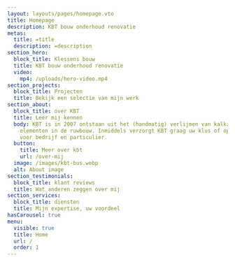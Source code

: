 ```yaml
---
layout: layouts/pages/homepage.vto
title: Homepage
description: KBT bouw onderhoud renovatie
metas:
  title: =title
  description: =description
section_hero:
  block_title: Klessens bouw
  title: KBT bouw onderhoud renovatie
  video:
    mp4: /uploads/hero-video.mp4
section_projects:
  block_title: Projecten
  title: Bekijk een selectie van mijn werk
section_about:
  block_title: over KBT
  title: Leer mij kennen
  body: KBT is in 2007 ontstaan uit het (handmatig) verlijmen van kalkzandsteen
    elementen in de ruwbouw. Inmiddels verzorgt KBT graag uw klus of opdracht
    voor bedrijf en particulier.
  button:
    title: Meer over kbt
    url: /over-mij
  image: /images/kbt-bus.webp
  alt: About image
section_testimonials:
  block_title: klant reviews
  title: Wat anderen zeggen over mij
section_services:
  block_title: diensten
  title: Mijn expertise, uw voordeel
hasCarousel: true
menu:
  visible: true
  title: Home
  url: /
  order: 1
---
```

